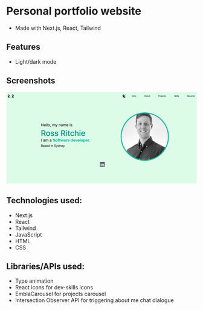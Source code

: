 # Personal portfolio website
* Made with Next.js, React, Tailwind 

## Features
* Light/dark mode

## Screenshots
![Home](Readme_imgs/Portfolio.png)

## Technologies used: 
* Next.js
* React
* Tailwind
* JavaScript
* HTML 
* CSS 

## Libraries/APIs used: 
* Type animation
* React icons for dev-skills icons
* EmblaCarousel for projects carousel
* Intersection Observer API for triggering about me chat dialogue
